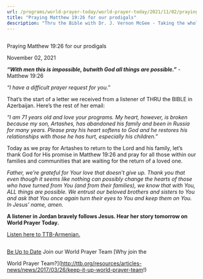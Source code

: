 ```yaml
---
url: /programs/world-prayer-today/world-prayer-today/2021/11/02/praying-matthew-19-26-for-our-prodigals
title: "Praying Matthew 19:26 for our prodigals"
description: "Thru the Bible with Dr. J. Vernon McGee - Taking the whole Word to the whole world"
---
```







## 
 Praying Matthew 19:26 for our prodigals


November 02, 2021




***“With men this is impossible, but******with God all things are possible.”*** -Matthew 19:26

*“I have a difficult prayer request for you.”*

That’s the start of a letter we received from a listener of THRU the BIBLE in Azerbaijan. Here’s the rest of her email:

*“I am 71 years old and love your programs. My heart, however, is broken because my son, Artashes, has abandoned his family and been in Russia for many years. Please pray his heart softens to God and he restores his relationships with those he has hurt, especially his children.”*

Today as we pray for Artashes to return to the Lord and his family, let’s thank God for His promise in Matthew 19:26 and pray for all those within our families and communities that are waiting for the return of a loved one.

*Father, we’re grateful for Your love that doesn’t give up. Thank you that even though it seems like nothing can possibly change the hearts of those who have turned from You (and from their families), we know that with You, ALL things are possible. We entrust our beloved brothers and sisters to You and ask that You once again turn their eyes to You and keep them on You. In Jesus’ name, amen.*

**A listener in Jordan bravely follows Jesus. Hear her story tomorrow on World Prayer Today.**

[Listen here to TTB-Armenian.](https://ttb.twr.org/home/day,0336/language,HYEEST)







## 




[Be Up to Date](http://feeds.feedburner.com/WorldPrayerToday "World Prayer Today RSS Feed")
Join our World Prayer Team
[Why join the  

World Prayer Team?](http://ttb.org/resources/articles-news/news/2017/03/26/keep-it-up-world-prayer-team!)




